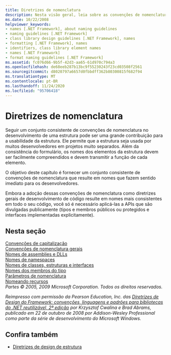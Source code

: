 ```yaml
---
title: Diretrizes de nomenclatura
description: Nesta visão geral, leia sobre as convenções de nomenclatura a serem usadas no desenvolvimento da estrutura. Acesse artigos que abordam a capitalização, nomenclatura geral e outras diretrizes.
ms.date: 10/22/2008
helpviewer_keywords:
- names [.NET Framework], about naming guidelines
- naming guidelines [.NET Framework]
- class library design guidelines [.NET Framework], names
- formatting [.NET Framework], names
- identifiers, class library element names
- names [.NET Framework]
- format naming guidelines [.NET Framework]
ms.assetid: fc076d66-9b5f-42d3-aa65-61d970c794a3
ms.openlocfilehash: de68eeb287b13bc9f55230243f23cd03508f2561
ms.sourcegitcommit: d8020797a6657d0fbbdff362b80300815f682f94
ms.translationtype: MT
ms.contentlocale: pt-BR
ms.lasthandoff: 11/24/2020
ms.locfileid: "95706418"
---
```

# <a name="naming-guidelines"></a>Diretrizes de nomenclatura

Seguir um conjunto consistente de convenções de nomenclatura no desenvolvimento de uma estrutura pode ser uma grande contribuição para a usabilidade da estrutura. Ele permite que a estrutura seja usada por muitos desenvolvedores em projetos muito separados. Além da consistência do formulário, os nomes dos elementos da estrutura devem ser facilmente compreendidos e devem transmitir a função de cada elemento.  
  
 O objetivo deste capítulo é fornecer um conjunto consistente de convenções de nomenclatura que resulte em nomes que fazem sentido imediato para os desenvolvedores.  
  
 Embora a adoção dessas convenções de nomenclatura como diretrizes gerais de desenvolvimento de código resulte em nomes mais consistentes em todo o seu código, você só é necessário aplicá-las a APIs que são divulgadas publicamente (tipos e membros públicos ou protegidos e interfaces implementadas explicitamente).  
  
## <a name="in-this-section"></a>Nesta seção  

 [Convenções de capitalização](capitalization-conventions.md)  
 [Convenções de nomenclatura gerais](general-naming-conventions.md)  
 [Nomes de assemblies e DLLs](names-of-assemblies-and-dlls.md)  
 [Nomes de namespaces](names-of-namespaces.md)  
 [Nomes de classes, estruturas e interfaces](names-of-classes-structs-and-interfaces.md)  
 [Nomes dos membros do tipo](names-of-type-members.md)  
 [Parâmetros de nomenclatura](naming-parameters.md)  
 [Nomeando recursos](naming-resources.md)  
 *Partes © 2005, 2009 Microsoft Corporation. Todos os direitos reservados.*  
  
 *Reimpresso com permissão da Pearson Education, Inc. das [Diretrizes de Design do Framework: convenções, linguagens e padrões para bibliotecas do .NET reutilizável, 2ª edição](https://www.informit.com/store/framework-design-guidelines-conventions-idioms-and-9780321545619) por Krzysztof Cwalina e Brad Abrams, publicado em 22 de outubro de 2008 por Addison-Wesley Professional como parte da série de desenvolvimento do Microsoft Windows.*  
  
## <a name="see-also"></a>Confira também

- [Diretrizes de design de estrutura](index.md)
